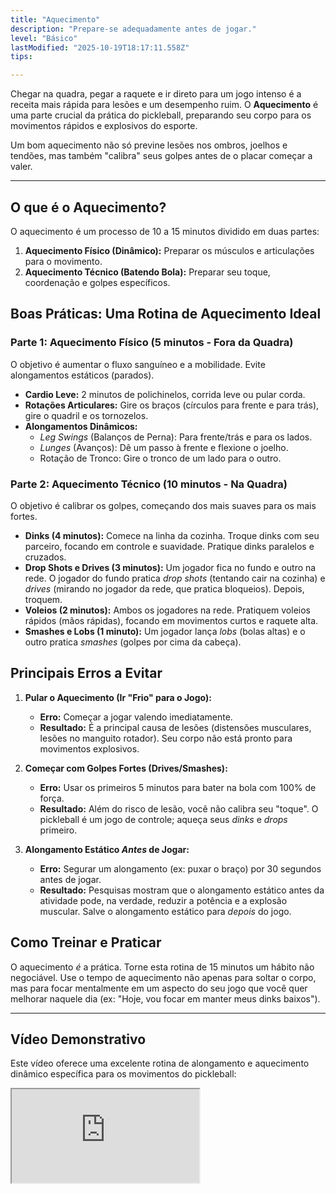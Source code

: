 ```yaml
---
title: "Aquecimento"
description: "Prepare-se adequadamente antes de jogar."
level: "Básico"
lastModified: "2025-10-19T18:17:11.558Z"
tips:

---
```


Chegar na quadra, pegar a raquete e ir direto para um jogo intenso é a receita mais rápida para lesões e um desempenho ruim. O **Aquecimento** é uma parte crucial da prática do pickleball, preparando seu corpo para os movimentos rápidos e explosivos do esporte.

Um bom aquecimento não só previne lesões nos ombros, joelhos e tendões, mas também "calibra" seus golpes antes de o placar começar a valer.

---

## O que é o Aquecimento?

O aquecimento é um processo de 10 a 15 minutos dividido em duas partes:
1.  **Aquecimento Físico (Dinâmico):** Preparar os músculos e articulações para o movimento.
2.  **Aquecimento Técnico (Batendo Bola):** Preparar seu toque, coordenação e golpes específicos.

## Boas Práticas: Uma Rotina de Aquecimento Ideal

### Parte 1: Aquecimento Físico (5 minutos - Fora da Quadra)
O objetivo é aumentar o fluxo sanguíneo e a mobilidade. Evite alongamentos estáticos (parados).
* **Cardio Leve:** 2 minutos de polichinelos, corrida leve ou pular corda.
* **Rotações Articulares:** Gire os braços (círculos para frente e para trás), gire o quadril e os tornozelos.
* **Alongamentos Dinâmicos:**
    * *Leg Swings* (Balanços de Perna): Para frente/trás e para os lados.
    * *Lunges* (Avanços): Dê um passo à frente e flexione o joelho.
    * Rotação de Tronco: Gire o tronco de um lado para o outro.

### Parte 2: Aquecimento Técnico (10 minutos - Na Quadra)
O objetivo é calibrar os golpes, começando dos mais suaves para os mais fortes.
* **Dinks (4 minutos):** Comece na linha da cozinha. Troque dinks com seu parceiro, focando em controle e suavidade. Pratique dinks paralelos e cruzados.
* **Drop Shots e Drives (3 minutos):** Um jogador fica no fundo e outro na rede. O jogador do fundo pratica *drop shots* (tentando cair na cozinha) e *drives* (mirando no jogador da rede, que pratica bloqueios). Depois, troquem.
* **Voleios (2 minutos):** Ambos os jogadores na rede. Pratiquem voleios rápidos (mãos rápidas), focando em movimentos curtos e raquete alta.
* **Smashes e Lobs (1 minuto):** Um jogador lança *lobs* (bolas altas) e o outro pratica *smashes* (golpes por cima da cabeça).

## Principais Erros a Evitar

1.  **Pular o Aquecimento (Ir "Frio" para o Jogo):**
    * **Erro:** Começar a jogar valendo imediatamente.
    * **Resultado:** É a principal causa de lesões (distensões musculares, lesões no manguito rotador). Seu corpo não está pronto para movimentos explosivos.

2.  **Começar com Golpes Fortes (Drives/Smashes):**
    * **Erro:** Usar os primeiros 5 minutos para bater na bola com 100% de força.
    * **Resultado:** Além do risco de lesão, você não calibra seu "toque". O pickleball é um jogo de controle; aqueça seus *dinks* e *drops* primeiro.

3.  **Alongamento Estático *Antes* de Jogar:**
    * **Erro:** Segurar um alongamento (ex: puxar o braço) por 30 segundos antes de jogar.
    * **Resultado:** Pesquisas mostram que o alongamento estático antes da atividade pode, na verdade, reduzir a potência e a explosão muscular. Salve o alongamento estático para *depois* do jogo.

## Como Treinar e Praticar

O aquecimento *é* a prática. Torne esta rotina de 15 minutos um hábito não negociável. Use o tempo de aquecimento não apenas para soltar o corpo, mas para focar mentalmente em um aspecto do seu jogo que você quer melhorar naquele dia (ex: "Hoje, vou focar em manter meus dinks baixos").

---

## Vídeo Demonstrativo

Este vídeo oferece uma excelente rotina de alongamento e aquecimento dinâmico específica para os movimentos do pickleball:

<div class="youtube-video">
  <iframe 
    src="https://www.youtube.com/embed/unkMea6IueI?rel=0&modestbranding=1&fs=1&cc_load_policy=1" 
    title="ALONGAMENTO E AQUECIMENTO PARA PICKLEBALL (YouTube)" 
    allow="accelerometer; autoplay; clipboard-write; encrypted-media; gyroscope; picture-in-picture" 
    allowfullscreen>
  </iframe>
</div>